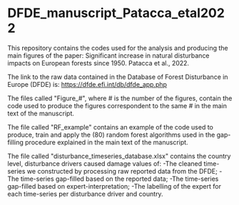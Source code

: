 # DFDE_manuscript_Patacca_etal2022
This repository contains the codes used for the analysis and producing the main figures of the paper: 
Significant increase in natural disturbance impacts on European forests since 1950. 
Patacca et al., 2022.

The link to the raw data contained in the Database of Forest Disturbance in Europe (DFDE) is: https://dfde.efi.int/db/dfde_app.php

The files called "Figure_#", where # is the number of the figures, contain the code used to produce the figures correspondent to the same # in the main text of the manuscript.

The file called "RF_example" contains an example of the code used to produce, train and apply the (80) random forest algorithms used in the gap-filling procedure explained in the main text of the manuscript. 

The file called "disturbance_timeseries_database.xlsx" contains the country level, disturbance drivers caused damage values of:
-The cleaned time-series we constructed by processing raw reported data from the DFDE; 
-The time-series gap-filled based on the reported data; 
-The time-series gap-filled based on expert-interpretation; 
-The labelling of the expert for each time-series per disturbance driver and country.
